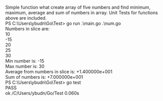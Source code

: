 Simple function what create array of five numbers and find minimum, maximum, average and sum of numbers in array. Unit Tests for functions above are included.   
PS C:\Users\ybudn\Go\Test> go run .\main.go .\num.go  
Numbers in slice are:  
10  
-15  
20  
25  
30  
Min number is: -15  
Max number is: 30  
Average from numbers in slice is: +1.400000e+001  
 Sum of numbers is: +7.000000e+001  
PS C:\Users\ybudn\Go\Test> go test  
PASS  
ok      _/C_/Users/ybudn/Go/Test        0.060s  
